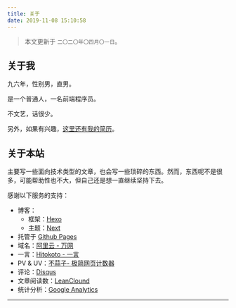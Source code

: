 ```yaml
---
title: 关于
date: 2019-11-08 15:10:58
---
```


> 本文更新于 `二〇二〇年〇四月〇一日`。

## 关于我

九六年，性别男，直男。

是一个普通人，一名前端程序员。

不文艺，话很少。

另外，如果有兴趣，[这里还有我的简历](https://daief.tech/resume.html)。

## 关于本站

主要写一些面向技术类型的文章，也会写一些琐碎的东西。然而，东西呢不是很多，可能帮助性也不大，但自己还是想一直继续坚持下去。

感谢以下服务的支持：

- 博客：
  - 框架：[Hexo](https://hexo.io/)
  - 主题：[Next](https://github.com/theme-next/hexo-theme-next/)
- 托管于 [Github Pages](https://pages.github.com/)
- 域名：[阿里云 - 万网](https://www.aliyun.com/)
- 一言：[Hitokoto - 一言](https://hitokoto.cn/)
- PV & UV：[不蒜子- 极简网页计数器](https://busuanzi.ibruce.info/)
- 评论：[Disqus](https://disqus.com/)
- 文章阅读数：[LeanClound](https://www.leancloud.cn/)
- 统计分析：[Google Analytics](https://analytics.google.com/analytics/web/)

---

